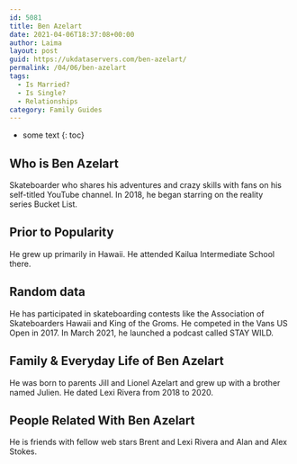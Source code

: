 ```yaml
---
id: 5081
title: Ben Azelart
date: 2021-04-06T18:37:08+00:00
author: Laima
layout: post
guid: https://ukdataservers.com/ben-azelart/
permalink: /04/06/ben-azelart
tags:
  - Is Married?
  - Is Single?
  - Relationships
category: Family Guides
---
```


* some text
{: toc}


## Who is Ben Azelart
                  
                  
                  
Skateboarder who shares his adventures and crazy skills with fans on his self-titled YouTube channel. In 2018, he began starring on the reality series Bucket List.  
                  
              
            
              
            
                
                
                
## Prior to Popularity
                  
                  
                  
He grew up primarily in Hawaii. He attended Kailua Intermediate School there. 
                  
              
            
              
            
                
                
                
## Random data
                  
                  
                  
He has participated in skateboarding contests like the Association of Skateboarders Hawaii and King of the Groms. He competed in the Vans US Open in 2017. In March 2021, he launched a podcast called STAY WILD.
                  
              
            
              
            
                
                
                
## Family & Everyday Life of Ben Azelart
                  
                  
                  
He was born to parents Jill and Lionel Azelart and grew up with a brother named Julien. He dated Lexi Rivera from 2018 to 2020.
                  
              
            
              
            
                
                
                
## People Related With Ben Azelart
                  
                  
                  
He is friends with fellow web stars Brent and Lexi Rivera and Alan and Alex Stokes. 
                  
              
            
              
            
                
              
            
              
              
            
            
              
            
          
          
          